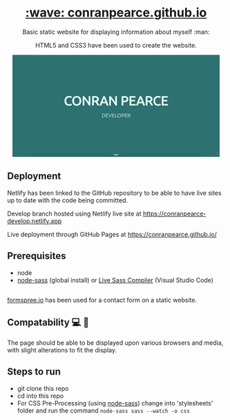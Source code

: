 <h1 align="center">
  <a href="https://conranpearce.github.io/">:wave: conranpearce.github.io</a>
</h1>

<p align="center">Basic static website for displaying information about myself :man:
</p>

<p align="center">HTML5 and CSS3 have been used to create the website.
</p>

<p align="center">
  <img src="demo/demo.gif"/>
</p>

## Deployment

Netlify has been linked to the GitHub repository to be able to have live sites up to date with the code being committed.

Develop branch hosted using Netlify live site at https://conranpearce-develop.netlify.app

Live deployment through GitHub Pages at https://conranpearce.github.io/

## Prerequisites
- node
- [node-sass](https://www.npmjs.com/package/node-sass) (global install) or [Live Sass Compiler](https://marketplace.visualstudio.com/items?itemName=ritwickdey.live-sass) (Visual Studio Code)

## 
[formspree.io](https://formspree.io/) has been used for a contact form on a static website.

## Compatability :computer: :iphone:
The page should be able to be displayed upon various browsers and media, with slight alterations to fit the display.

## Steps to run
- git clone this repo
- cd into this repo
- For CSS Pre-Processing (using [node-sass](https://www.npmjs.com/package/node-sass))  change into 'stylesheets' folder and run the command
  ```node-sass sass --watch -o css```
